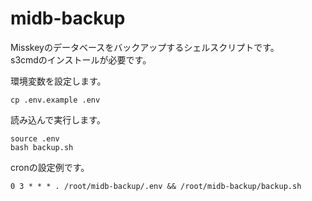 # midb-backup

Misskeyのデータベースをバックアップするシェルスクリプトです。  
s3cmdのインストールが必要です。

環境変数を設定します。

```
cp .env.example .env
```

読み込んで実行します。

```
source .env
bash backup.sh
```

cronの設定例です。

```
0 3 * * * . /root/midb-backup/.env && /root/midb-backup/backup.sh
```